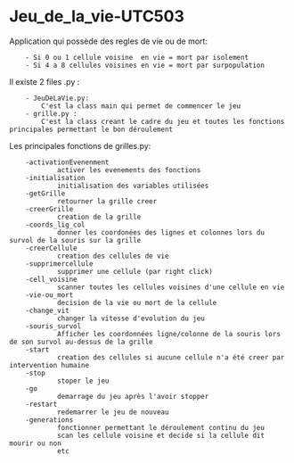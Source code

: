 # Jeu_de_la_vie-UTC503
Application qui possède des regles de vie ou de mort:

        - Si 0 ou 1 cellule voisine  en vie = mort par isolement
        - Si 4 a 8 cellules voisines en vie = mort par surpopulation

Il existe 2 files .py :

        - JeuDeLaVie.py:
            C'est la class main qui permet de commencer le jeu
        - grille.py :
            C'est la class creant le cadre du jeu et toutes les fonctions principales permettant le bon déroulement 

Les principales fonctions  de grilles.py:

        -activationEvenenment
                activer les evenements des fonctions
        -initialisation
                initialisation des variables utilisées
        -getGrille
                retourner la grille creer
        -creerGrille
                creation de la grille
        -coords_lig_col
                donner les coordonées des lignes et colonnes lors du survol de la souris sur la grille
        -creerCellule
                creation des cellules de vie
        -supprimercellule
                supprimer une cellule (par right click)
        -cell_voisine
                scanner toutes les cellules voisines d'une cellule en vie
        -vie-ou_mort
                decision de la vie ou mort de la cellule
        -change_vit
                changer la vitesse d'evolution du jeu
        -souris_survol
                Afficher les coordonnées ligne/colonne de la souris lors de son survol au-dessus de la grille 
        -start
                creation des cellules si aucune cellule n'a été creer par intervention humaine
        -stop
                stoper le jeu
        -go
                demarrage du jeu après l'avoir stopper
        -restart
                redemarrer le jeu de nouveau 
        -generations
                fonctionner permettant le déroulement continu du jeu
                scan les cellule voisine et decide si la cellule dit mourir ou non 
                etc
